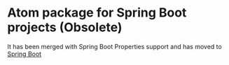 # Atom package for Spring Boot projects __(Obsolete)__

It has been merged with Spring Boot Properties support and has moved to [Spring Boot](https://github.com/spring-projects/atom-spring-boot)
